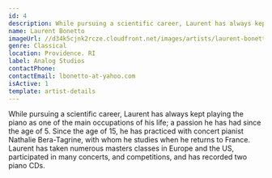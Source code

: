 ```yaml
---
id: 4
description: While pursuing a scientific career, Laurent has always kept playing the piano as one of the main occupations of his life; a passion he has had since the age of 5.
name: Laurent Bonetto
imageUrl: //d34k5cjnk2rcze.cloudfront.net/images/artists/laurent-bonetto.jpg
genre: Classical
location: Providence. RI
label: Analog Studios
contactPhone:
contactEmail: lbonetto-at-yahoo.com
isActive: 1
template: artist-details
---
```


While pursuing a scientific career, Laurent has always kept playing the piano as one of the main occupations of his life; a passion he has had since the age of 5. Since the age of 15, he has practiced with concert pianist Nathalie Bera-Tagrine, with whom he studies when he returns to France. Laurent has taken numerous masters classes in Europe and the US, participated in many concerts, and competitions, and has recorded two piano CDs.